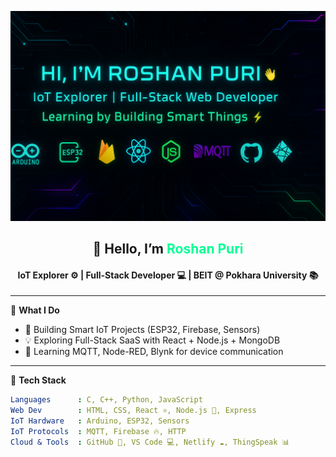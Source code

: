 <p align="center">
  <img src="rancho-banner.gif" alt="Roshan Banner" />
</p>
<h2 align="center">👋 Hello, I’m <span style="color:#00FF94">Roshan Puri</span></h2>
<h4 align="center">IoT Explorer ⚙️ | Full-Stack Developer 💻 | BEIT @ Pokhara University 📚</h4>

---

🚀 **What I Do**

- 🌱 Building Smart IoT Projects (ESP32, Firebase, Sensors)
- 💡 Exploring Full-Stack SaaS with React + Node.js + MongoDB
- 📡 Learning MQTT, Node-RED, Blynk for device communication

---

🧰 **Tech Stack**

```yaml
Languages      : C, C++, Python, JavaScript
Web Dev        : HTML, CSS, React ⚛️, Node.js 🚀, Express
IoT Hardware   : Arduino, ESP32, Sensors
IoT Protocols  : MQTT, Firebase 🔥, HTTP
Cloud & Tools  : GitHub 🐙, VS Code 💻, Netlify ☁️, ThingSpeak 📊

